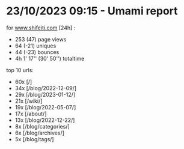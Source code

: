 # 23/10/2023 09:15 - Umami report
for www.shifeiti.com [24h] :

 - 253 (47) page views
 - 64 (-21) uniques
 - 44 (-23) bounces
 - 4h 1' 17'' (30' 50'') totaltime


top 10 urls:
 - 60x [/]
 - 34x [/blog/2022-12-09/]
 - 29x [/blog/2023-01-12/]
 - 21x [/wiki/]
 - 19x [/blog/2022-05-07/]
 - 17x [/about/]
 - 13x [/blog/2022-12-22/]
 - 8x [/blog/categories/]
 - 6x [/blog/archives/]
 - 5x [/blog/tags/]


